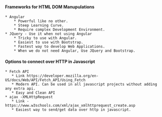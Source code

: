 
#### Frameworks for HTML DOM Manupulations
    * Angular 
        * Powerful like no other.
        * Steep Learning Curve.
        * Require complex Development Environment.
    * JQuery - Use it when not using Angular
        * Tricky to use with Angular.
        * Easiest to use with Bootstrap.
        * Fastest way to develop Web Applications.
        * When we do not need Angular, Use JQuery and Bootstrap.


#### Options to connect over HTTP in Javascript
  
    * Fetch API 
       * Link https://developer.mozilla.org/en-US/docs/Web/API/Fetch_API/Using_Fetch
       * Modern API. Can be used in all javascript projects without adding any extra api.
       * Easy and Clean API
    * ajax -XMLHttpRequest
       * Link - https://www.w3schools.com/xml/ajax_xmlhttprequest_create.asp
       * Easiest way to send/get data over http in javascript.
